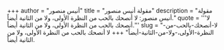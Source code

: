 +++
author = "أنيس منصور"
title = "مقولة أنيس منصور"
description = "مقولة أنيس منصور: لا أنصحك بالحب من النظرة الأولى، ولا من الثانية أيضاً."
quote = '''لا أنصحك بالحب من النظرة الأولى، ولا من الثانية أيضاً.'''
slug = "لا-أنصحك-بالحب-من-النظرة-الأولى،-ولا-من-الثانية-أيضاً"
+++
لا أنصحك بالحب من النظرة الأولى، ولا من الثانية أيضاً.
